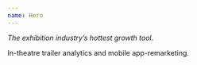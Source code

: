 ```yaml
---
name: Hero
---
```


*The exhibition industry’s hottest growth tool*.

In-theatre trailer analytics and mobile app-remarketing.
